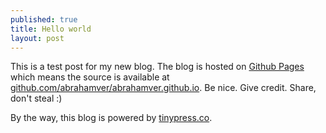 ```yaml
---
published: true
title: Hello world
layout: post
---
```

This is a test post for my new blog. The blog is hosted on [Github Pages](http://pages.github.com/) which means the source is available at [github.com/abrahamver/abrahamver.github.io](http://github.com/abrahamver/abrahamver.github.io). Be nice. Give credit. Share, don't steal :)

By the way, this blog is powered by [tinypress.co](https://tinypress.co).